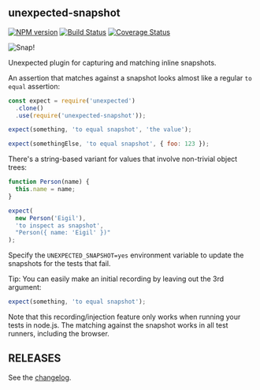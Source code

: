 ## unexpected-snapshot

[![NPM version](https://badge.fury.io/js/unexpected-snapshot.svg)](http://badge.fury.io/js/unexpected-snapshot)
[![Build Status](https://github.com/unexpectedjs/unexpected-snapshot/workflows/Tests/badge.svg)](https://github.com/unexpectedjs/unexpected-snapshot)
[![Coverage Status](https://img.shields.io/coveralls/unexpectedjs/unexpected-snapshot.svg?style=flat)](https://coveralls.io/r/unexpectedjs/unexpected-snapshot?branch=master)

![Snap!](https://raw.githubusercontent.com/unexpectedjs/unexpected-snapshot/master/unexpected-snapshot.jpg)

Unexpected plugin for capturing and matching inline snapshots.

An assertion that matches against a snapshot looks almost like a regular `to equal` assertion:

```js
const expect = require('unexpected')
  .clone()
  .use(require('unexpected-snapshot'));

expect(something, 'to equal snapshot', 'the value');

expect(somethingElse, 'to equal snapshot', { foo: 123 });
```

There's a string-based variant for values that involve non-trivial object trees:

```js
function Person(name) {
  this.name = name;
}

expect(
  new Person('Eigil'),
  'to inspect as snapshot',
  "Person({ name: 'Eigil' })"
);
```

Specify the `UNEXPECTED_SNAPSHOT=yes` environment variable to update the
snapshots for the tests that fail.

Tip: You can easily make an initial recording by leaving out the 3rd argument:

```js
expect(something, 'to equal snapshot');
```

Note that this recording/injection feature only works when running your tests in
node.js. The matching against the snapshot works in all test runners, including
the browser.

## RELEASES

See the [changelog](CHANGELOG.md).
